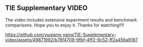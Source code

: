 ## TIE Supplementary VIDEO

The video includes extensive experiment results and benchmark comparisons. Hope you to enjoy it. Thanks for watching!!!! 

https://github.com/yuqiang-yang/TIE-Supplementary-video/assets/49871992/b78f4709-9fbf-4ff2-9c52-ff2a456a9187


